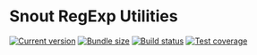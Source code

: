 # Snout RegExp Utilities

[![Current version][badge-version-image]][badge-version-link]
[![Bundle size][badge-bundle-image]][badge-bundle-link]
[![Build status][badge-build-image]][badge-build-link]
[![Test coverage][badge-coverage-image]][badge-coverage-link]

[badge-build-image]: https://img.shields.io/github/workflow/status/snout-router/regexp/CI?style=for-the-badge
[badge-build-link]: https://github.com/snout-router/regexp/actions/workflows/ci.yml
[badge-bundle-image]: https://img.shields.io/bundlephobia/minzip/@snout/regexp?style=for-the-badge
[badge-bundle-link]: https://bundlephobia.com/result?p=@snout/regexp
[badge-coverage-image]: https://img.shields.io/codecov/c/gh/snout-router/regexp?style=for-the-badge
[badge-coverage-link]: https://codecov.io/gh/snout-router/regexp
[badge-version-image]: https://img.shields.io/npm/v/@snout/regexp?label=%40snout%2Fregexp&logo=npm&style=for-the-badge
[badge-version-link]: https://npmjs.com/package/@snout/regexp
